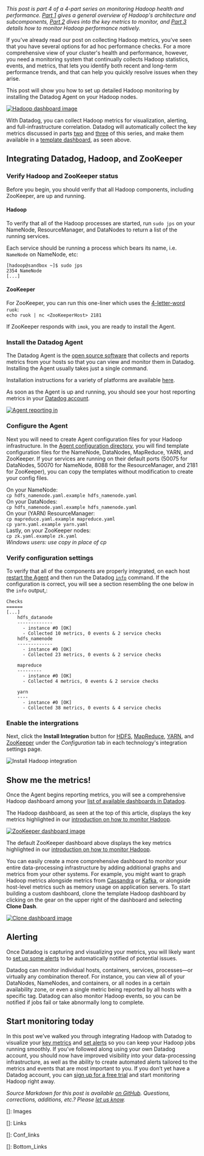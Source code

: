 _This post is part 4 of a 4-part series on monitoring Hadoop health and performance. [Part 1] gives a general overview of Hadoop's architecture and subcomponents, [Part 2] dives into the key metrics to monitor, and [Part 3] details how to monitor Hadoop performance natively._

If you’ve already read our post on collecting Hadoop metrics, you’ve seen that you have several options for ad hoc performance checks. For a more comprehensive view of your cluster's health and performance, however, you need a monitoring system that continually collects Hadoop statistics, events, and metrics, that lets you identify both recent and long-term performance trends, and that can help you quickly resolve issues when they arise. 

This post will show you how to set up detailed Hadoop monitoring by installing the Datadog Agent on your Hadoop nodes.

[![Hadoop dashboard image][dash]][dash]

With Datadog, you can collect Hadoop metrics for visualization, alerting, and full-infrastructure correlation. Datadog will automatically collect the key metrics discussed in parts [two][Part 2] and [three][Part 3] of this series, and make them available in a [template dashboard][dashboarding], as seen above.

## Integrating Datadog, Hadoop, and ZooKeeper
### Verify Hadoop and ZooKeeper status
Before you begin, you should verify that all Hadoop components, including ZooKeeper, are up and running.

#### Hadoop
To verify that all of the Hadoop processes are started, run `sudo jps` on your NameNode, ResourceManager, and DataNodes to return a list of the running services.

Each service should be running a process which bears its name, i.e. `NameNode` on NameNode, etc:

```
[hadoop@sandbox ~]$ sudo jps
2354 NameNode
[...]
```

#### ZooKeeper
For ZooKeeper, you can run this one-liner which uses the [4-letter-word] `ruok`:  
`echo ruok | nc <ZooKeeperHost> 2181`

If ZooKeeper responds with `imok`, you are ready to install the Agent.

### Install the Datadog Agent
The Datadog Agent is the [open source software][dd-agent] that collects and reports metrics from your hosts so that you can view and monitor them in Datadog. Installing the Agent usually takes just a single command. 

Installation instructions for a variety of platforms are available [here][agent-install]. 

As soon as the Agent is up and running, you should see your host reporting metrics in your [Datadog account][infra-list].

[![Agent reporting in][host0]][host0]

### Configure the Agent

Next you will need to create Agent configuration files for your Hadoop infrastructure. In the [Agent configuration directory][os-config], you will find template configuration files for the NameNode, DataNodes, MapReduce, YARN, and ZooKeeper. If your services are running on their default ports (50075 for DataNodes, 50070 for NameNode, 8088 for the ResourceManager, and 2181 for ZooKeeper), you can copy the templates without modification to create your config files.

On your NameNode:  
`cp hdfs_namenode.yaml.example hdfs_namenode.yaml`  
On your DataNodes:  
`cp hdfs_namenode.yaml.example hdfs_namenode.yaml`  
On your (YARN) ResourceManager:  
`cp mapreduce.yaml.example mapreduce.yaml`  
`cp yarn.yaml.example yarn.yaml`  
Lastly, on your ZooKeeper nodes:  
`cp zk.yaml.example zk.yaml`  
_Windows users: use copy in place of cp_  

### Verify configuration settings

To verify that all of the components are properly integrated, on each host [restart the Agent][os-config] and then run the Datadog [`info`][os-config] command. If the configuration is correct, you will see a section resembling the one below in the `info` output,:

```
Checks
======
[...]
    hdfs_datanode
    -------------
      - instance #0 [OK]
      - Collected 10 metrics, 0 events & 2 service checks
    hdfs_namenode
    -------------
      - instance #0 [OK]
      - Collected 23 metrics, 0 events & 2 service checks

    mapreduce
    ---------
      - instance #0 [OK]
      - Collected 4 metrics, 0 events & 2 service checks

    yarn
    ----
      - instance #0 [OK]
      - Collected 38 metrics, 0 events & 4 service checks
```

### Enable the intergrations
Next, click the **Install Integration** button for [HDFS][hdfs-int], [MapReduce][mapreduce-int], [YARN][yarn-int], and [ZooKeeper][zk-int] under the *Configuration* tab in each technology's integration settings page.

![Install Hadoop integration][install-integration]

## Show me the metrics!
Once the Agent begins reporting metrics, you will see a comprehensive Hadoop dashboard among your [list of available dashboards in Datadog][dash-list]. 

The Hadoop dashboard, as seen at the top of this article, displays the key metrics highlighted in our [introduction on how to monitor Hadoop][Part 1]. 

[![ZooKeeper dashboard image][zk-dash]][zk-dash]

The default ZooKeeper dashboard above displays the key metrics highlighted in our [introduction on how to monitor Hadoop][Part 1]. 

You can easily create a more comprehensive dashboard to monitor your entire data-processing infrastructure by adding additional graphs and metrics from your other systems. For example, you might want to graph Hadoop metrics alongside metrics from [Cassandra] or [Kafka], or alongside host-level metrics such as memory usage on application servers. To start building a custom dashboard, clone the template Hadoop dashboard by clicking on the gear on the upper right of the dashboard and selecting **Clone Dash**.


[![Clone dashboard image][clone-dash]][clone-dash]

## Alerting
Once Datadog is capturing and visualizing your metrics, you will likely want to [set up some alerts][alerting] to be automatically notified of potential issues. 

Datadog can monitor individual hosts, containers, services, processes—or virtually any combination thereof. For instance, you can view all of your DataNodes, NameNodes, and containers, or all nodes in a certain availability zone, or even a single metric being reported by all hosts with a specific tag. Datadog can also monitor Hadoop events, so you can be notified if jobs fail or take abnormally long to complete.

## Start monitoring today

In this post we’ve walked you through integrating Hadoop with Datadog to visualize your [key metrics][Part 1] and [set alerts][monitoring] so you can keep your Hadoop jobs running smoothly. If you’ve followed along using your own Datadog account, you should now have improved visibility into your data-processing infrastructure, as well as the ability to create automated alerts tailored to the metrics and events that are most important to you. If you don’t yet have a Datadog account, you can <a class="sign-up-trigger" href="#">sign up for a free trial</a> and start monitoring Hadoop right away. 

_Source Markdown for this post is available [on GitHub][markdown]. Questions, corrections, additions, etc.? Please [let us know][issues]._ 

[]: Images

[clone-dash]: https://don08600y3gfm.cloudfront.net/ps3b/blog/images/2016-07-hadoop/dd/clone-dash.png
[dash]: https://don08600y3gfm.cloudfront.net/ps3b/blog/images/2016-07-hadoop/dd/default-dash2.png
[zk-dash]: https://don08600y3gfm.cloudfront.net/ps3b/blog/images/2016-07-hadoop/dd/zk-dash.png
[host0]: https://don08600y3gfm.cloudfront.net/ps3b/blog/images/2016-02-kafka/default-host.png
[install-integration]: https://don08600y3gfm.cloudfront.net/ps3b/blog/images/2016-07-hadoop/dd/install-integration.png

[]: Links

[4-letter-word]: https://zookeeper.apache.org/doc/trunk/zookeeperAdmin.html#The+Four+Letter+Words
[agent-install]: https://app.datadoghq.com/account/settings#agent
[alerting]: http://docs.datadoghq.com/guides/monitoring/
[Cassandra]: https://www.datadoghq.com/blog/how-to-monitor-cassandra-performance-metrics/
[dashboarding]: https://www.datadoghq.com/dashboarding/
[dash-list]: https://app.datadoghq.com/dash/list
[dd-agent]: https://github.com/DataDog/dd-agent
[HAProxy]: https://www.datadoghq.com/blog/monitoring-haproxy-performance-metrics
[Kafka]: https://www.datadoghq.com/blog/monitoring-kafka-performance-metrics/
[infra-list]: https://app.datadoghq.com/infrastructure
[monitoring]: http://docs.datadoghq.com/guides/monitoring/
[os-config]: http://docs.datadoghq.com/guides/basic_agent_usage/
[outlier]: https://www.datadoghq.com/blog/introducing-outlier-detection-in-datadog/
[signup]: https://app.datadoghq.com/signup

[]: Conf_links

[hdfs-int]: https://app.datadoghq.com/account/settings#integrations/hdfs
[mapreduce-int]: https://app.datadoghq.com/account/settings#integrations/mapreduce
[yarn-int]: https://app.datadoghq.com/account/settings#integrations/yarn
[zk-int]: https://app.datadoghq.com/account/settings#integrations/zookeeper
[dn-conf]: https://github.com/DataDog/dd-agent/blob/master/conf.d/hdfs_datanode.yaml.example
[nn-conf]: https://github.com/DataDog/dd-agent/blob/master/conf.d/hdfs_namenode.yaml.example
[mr-conf]: https://github.com/DataDog/dd-agent/blob/master/conf.d/mapreduce.yaml.example
[yarn-conf]: https://github.com/DataDog/dd-agent/blob/master/conf.d/yarn.yaml.example
[zk-conf]: https://github.com/DataDog/dd-agent/blob/master/conf.d/zk.yaml.example

[]: Bottom_Links

[issues]: https://github.com/DataDog/the-monitor/issues
[markdown]: https://github.com/DataDog/the-monitor/blob/master/hadoop/monitoring_hadoop_with_datadog.md
[Part 1]: https://www.datadoghq.com/blog/hadoop-architecture-overview/
[Part 2]: https://www.datadoghq.com/blog/monitor-hadoop-metrics/
[Part 3]: https://www.datadoghq.com/blog/collecting-hadoop-metrics/
[Part 4]: https://www.datadoghq.com/blog/monitor-hadoop-metrics-datadog/